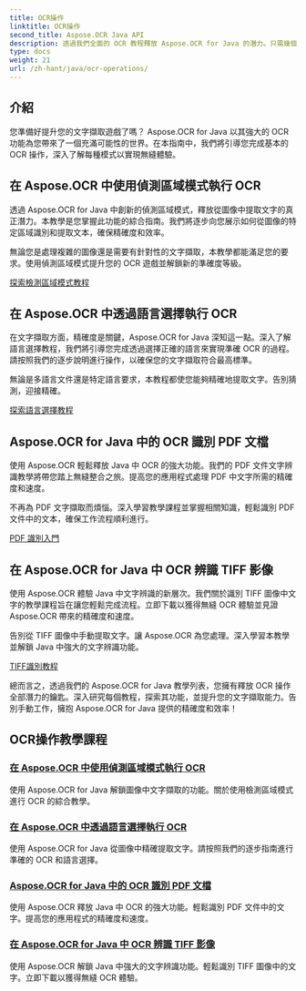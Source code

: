 ```yaml
---
title: OCR操作
linktitle: OCR操作
second_title: Aspose.OCR Java API
description: 透過我們全面的 OCR 教程釋放 Aspose.OCR for Java 的潛力。只需幾個步驟即可學習檢測區域模式、語言選擇、PDF 和 TIFF 識別！
type: docs
weight: 21
url: /zh-hant/java/ocr-operations/
---
```

## 介紹

您準備好提升您的文字擷取遊戲了嗎？ Aspose.OCR for Java 以其強大的 OCR 功能為您帶來了一個充滿可能性的世界。在本指南中，我們將引導您完成基本的 OCR 操作，深入了解每種模式以實現無縫體驗。

## 在 Aspose.OCR 中使用偵測區域模式執行 OCR

透過 Aspose.OCR for Java 中創新的偵測區域模式，釋放從圖像中提取文字的真正潛力。本教學是您掌握此功能的綜合指南。我們將逐步向您展示如何從圖像的特定區域識別和提取文本，確保精確度和效率。

無論您是處理複雜的圖像還是需要有針對性的文字擷取，本教學都能滿足您的要求。使用偵測區域模式提升您的 OCR 遊戲並解鎖新的準確度等級。

[探索檢測區域模式教程](./perform-ocr-detect-areas-mode/)

## 在 Aspose.OCR 中透過語言選擇執行 OCR

在文字擷取方面，精確度是關鍵，Aspose.OCR for Java 深知這一點。深入了解語言選擇教程，我們將引導您完成透過選擇正確的語言來實現準確 OCR 的過程。請按照我們的逐步說明進行操作，以確保您的文字擷取符合最高標準。

無論是多語言文件還是特定語言要求，本教程都使您能夠精確地提取文字。告別猜測，迎接精確。

[探索語言選擇教程](./perform-ocr-language-selection/)

## Aspose.OCR for Java 中的 OCR 識別 PDF 文檔

使用 Aspose.OCR 輕鬆釋放 Java 中 OCR 的強大功能。我們的 PDF 文件文字辨識教學將帶您踏上無縫整合之旅。提高您的應用程式處理 PDF 中文字所需的精確度和速度。

不再為 PDF 文字擷取而煩惱。深入學習教學課程並掌握相關知識，輕鬆識別 PDF 文件中的文本，確保工作流程順利進行。

[PDF 識別入門](./recognize-pdf/)

## 在 Aspose.OCR for Java 中 OCR 辨識 TIFF 影像

使用 Aspose.OCR 體驗 Java 中文字辨識的新層次。我們關於識別 TIFF 圖像中文字的教學課程旨在讓您輕鬆完成流程。立即下載以獲得無縫 OCR 體驗並見證 Aspose.OCR 帶來的精確度和速度。

告別從 TIFF 圖像中手動提取文字。讓 Aspose.OCR 為您處理。深入學習本教學並解鎖 Java 中強大的文字辨識功能。

[TIFF識別教程](./recognize-tiff/)

總而言之，透過我們的 Aspose.OCR for Java 教學列表，您擁有釋放 OCR 操作全部潛力的鑰匙。深入研究每個教程，探索其功能，並提升您的文字擷取能力。告別手動工作，擁抱 Aspose.OCR for Java 提供的精確度和效率！
## OCR操作教學課程
### [在 Aspose.OCR 中使用偵測區域模式執行 OCR](./perform-ocr-detect-areas-mode/)
使用 Aspose.OCR for Java 解鎖圖像中文字擷取的功能。關於使用檢測區域模式進行 OCR 的綜合教學。
### [在 Aspose.OCR 中透過語言選擇執行 OCR](./perform-ocr-language-selection/)
使用 Aspose.OCR for Java 從圖像中精確提取文字。請按照我們的逐步指南進行準確的 OCR 和語言選擇。
### [Aspose.OCR for Java 中的 OCR 識別 PDF 文檔](./recognize-pdf/)
使用 Aspose.OCR 釋放 Java 中 OCR 的強大功能。輕鬆識別 PDF 文件中的文字。提高您的應用程式的精確度和速度。
### [在 Aspose.OCR for Java 中 OCR 辨識 TIFF 影像](./recognize-tiff/)
使用 Aspose.OCR 解鎖 Java 中強大的文字辨識功能。輕鬆識別 TIFF 圖像中的文字。立即下載以獲得無縫 OCR 體驗。